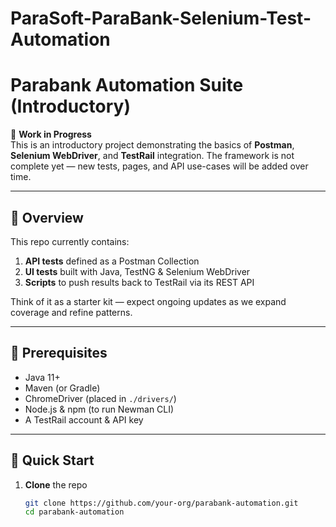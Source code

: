 # ParaSoft-ParaBank-Selenium-Test-Automation
# Parabank Automation Suite (Introductory)

:construction: **Work in Progress**  
This is an introductory project demonstrating the basics of **Postman**, **Selenium WebDriver**, and **TestRail** integration. The framework is not complete yet — new tests, pages, and API use-cases will be added over time.

---

## 📖 Overview

This repo currently contains:

1. **API tests** defined as a Postman Collection  
2. **UI tests** built with Java, TestNG & Selenium WebDriver  
3. **Scripts** to push results back to TestRail via its REST API  

Think of it as a starter kit — expect ongoing updates as we expand coverage and refine patterns.

---

## 🔧 Prerequisites

- Java 11+  
- Maven (or Gradle)  
- ChromeDriver (placed in `./drivers/`)  
- Node.js & npm (to run Newman CLI)  
- A TestRail account & API key  

---

## 🚀 Quick Start

1. **Clone** the repo  
   ```bash
   git clone https://github.com/your-org/parabank-automation.git
   cd parabank-automation

